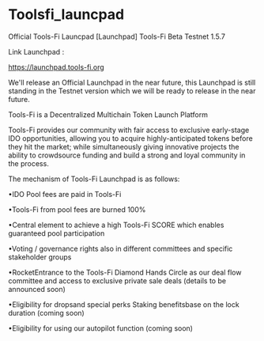 # Toolsfi_launcpad
Official Tools-Fi Launcpad
[Launchpad] Tools-Fi Beta Testnet 1.5.7

 Link Launchpad : 

 https://launchpad.tools-fi.org

We'll release an Official Launchpad in the near future, this Launchpad is still standing in the Testnet version which we will be ready to release in the near future.

Tools-Fi is a Decentralized Multichain
Token Launch Platform

Tools-Fi provides our community with fair access to exclusive early-stage IDO opportunities, allowing you to acquire highly-anticipated tokens before they hit the market; while simultaneously giving innovative projects the ability to crowdsource funding and build a strong and loyal community in the process.


  The mechanism of Tools-Fi Launchpad is as follows: 

•IDO Pool fees are paid in Tools-Fi

•Tools-Fi from pool fees are burned 
     100%

•Central element to achieve a high 
     Tools-Fi SCORE which enables 
     guaranteed pool participation

•Voting / governance rights also in 
     different committees and specific 
     stakeholder groups

•RocketEntrance to the Tools-Fi 
     Diamond Hands Circle as our deal 
     flow committee and access to 
     exclusive private sale deals (details to 
     be announced soon)

•Eligibility for dropsand special perks
     Staking benefitsbase on the lock 
     duration (coming soon)

•Eligibility for using our autopilot 
     function (coming soon)
